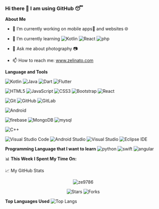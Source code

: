 ### Hi there 👋 I am using GitHub 😴

**About Me**

- 🔭 I’m currently working on mobile apps📱 and websites 🌐
- 🌱 I’m currently learning
![Kotlin](https://img.shields.io/badge/-Kotlin-0095D5?style=flat-square&logo=kotlin&logoColor=white)
![React](https://img.shields.io/badge/-HTML5-e34c26?style=flat&logo=html5&logoColor=white)
![php](https://img.shields.io/badge/-PHP-474A8A?style=flat-square&logo=PHP&logoColor=white)

- 💬 Ask me about photography 📷
- 📫 How to reach me: www.zelinato.com


**Language and Tools**

![Kotlin](https://img.shields.io/badge/-Kotlin-0095D5?style=flat-square&logo=kotlin&logoColor=white)
![Java](https://img.shields.io/badge/-Java-007396?style=flat&logo=Java&logoColor=white)
![Dart](https://img.shields.io/badge/-Dart-0175C2?style=flat-square&logo=dart&logoColor=white)
![Flutter](https://img.shields.io/badge/-Flutter-0095D5?style=flat-square&logo=flutter&logoColor=white)

![HTML5](https://img.shields.io/badge/-HTML5-e34c26?style=flat&logo=html5&logoColor=white)
![JavaScript](https://img.shields.io/badge/-JavaScript-F7DF1E?style=flat&logo=JavaScript&logoColor=black)
![CSS3](https://img.shields.io/badge/-CSS3-1572B6?style=flat&logo=CSS3&logoColor=white)
![Bootstrap](https://img.shields.io/badge/-Bootstrap%204-7952B3?style=flat&logo=Bootstrap&logoColor=white)
![React](https://img.shields.io/badge/-HTML5-e34c26?style=flat&logo=html5&logoColor=white)

![Git](https://img.shields.io/badge/-Git-F05032?style=flat&logo=Git&logoColor=white)
![GitHub](https://img.shields.io/badge/-GitHub-181717?style=flat&logo=GitHub&logoColor=white)
![GitLab](https://img.shields.io/badge/-GitLab-fca326?style=flat&logo=GitLab&logoColor=white)

![Android](https://img.shields.io/badge/-Android-3DDC84?style=flat&logo=Android&logoColor=white)

![firebase](https://img.shields.io/badge/-Firebase-FFCA28?style=flat-square&logo=firebase&logoColor=white)
![MongoDB](https://img.shields.io/badge/-MongoDB-13aa52?style=flat-square&logo=mongodb&logoColor=white)
![mysql](https://img.shields.io/badge/-MySQL-4479A1?style=flat-square&logo=mysql&logoColor=white)


![C++](https://img.shields.io/badge/-C++-00599C?style=flat-square&logo=C++&logoColor=white)

![Visual Studio Code](https://img.shields.io/badge/-Visual%20Studio%20Code-007ACC?style=flat&logo=Visual-Studio-Code&logoColor=white)
![Android Studio](https://img.shields.io/badge/-Android%20Studio-3DDC84?style=flat&logo=Android-Studio&logoColor=white)
![Visual Studio](https://img.shields.io/badge/-Visual%20Studio-5C2D91?style=flat&logo=Visual-Studio&logoColor=white)
![Eclipse IDE](https://img.shields.io/badge/-Eclipse-2C2255?style=flat&logo=Eclipse-IDE&logoColor=white)
  
**Programming Language that I want to learn**
<img alt="python" src="https://img.shields.io/badge/-Python-3776AB?style=flat-square&logo=python&logoColor=white" />
<img alt="swift" src="https://img.shields.io/badge/-Swift-FA7343?style=flat-square&logo=swift&logoColor=white" />
<img alt="angular" src="https://img.shields.io/badge/-Angular-E23237?style=flat-square&logo=angular&logoColor=white" />


📊 **This Week I Spent My Time On:**


📈 My GitHub Stats

<p align="center"> <img src="https://github-readme-stats.vercel.app/api?username=ze9786&show_icons=true&theme=gotham" alt="ze9786" />
  <p align="center"><img alt="Stars" src="https://img.shields.io/github/stars/ze9786/ze9786?style=flat-square&labelColor=343b41"/> <img alt="Forks" src="https://img.shields.io/github/forks/ze9786/ze9786?style=flat-square&labelColor=343b41"/></p>
  
  **Top Languages Used**
![Top Langs](https://github-readme-stats.vercel.app/api/top-langs/?username=PerryCodekies&count_private=true&theme=blueberry)  

